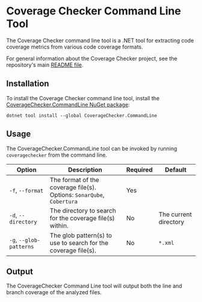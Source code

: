 # Coverage Checker Command Line Tool

The Coverage Checker command line tool is a .NET tool for extracting code coverage metrics from various code coverage
formats.

For general information about the Coverage Checker project, see the repository's
main [README file](https://github.com/Thomas-Shephard/coverage-checker/blob/main/README.md).

## Installation

To install the Coverage Checker command line tool, install
the [CoverageChecker.CommandLine NuGet package](https://www.nuget.org/packages/CoverageChecker.CommandLine):

```
dotnet tool install --global CoverageChecker.CommandLine
```

## Usage

The CoverageChecker.CommandLine tool can be invoked by running `coveragechecker` from the command line.

| Option                  | Description                                                           | Required | Default               |
|-------------------------|-----------------------------------------------------------------------|----------|-----------------------|
| `-f`, `--format`        | The format of the coverage file(s). Options: `SonarQube`, `Cobertura` | Yes      |                       |
| `-d`, `--directory`     | The directory to search for the coverage file(s) within.              | No       | The current directory |
| `-g`, `--glob-patterns` | The glob pattern(s) to use to search for the coverage file(s).        | No       | `*.xml`               |

## Output

The CoverageChecker Command Line tool will output both the line and branch coverage of the analyzed files. 